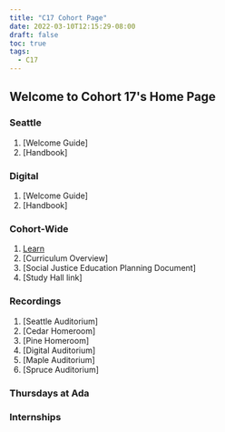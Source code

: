 ```yaml
---
title: "C17 Cohort Page"
date: 2022-03-10T12:15:29-08:00
draft: false
toc: true
tags:
  - C17
---
```


## Welcome to Cohort 17's Home Page

### Seattle

1. [Welcome Guide]
2. [Handbook]

### Digital

1. [Welcome Guide]
2. [Handbook]

### Cohort-Wide

1. [Learn](https://learn-2.galvanize.com/cohorts/3166)
2. [Curriculum Overview]
3. [Social Justice Education Planning Document]
4. [Study Hall link]

### Recordings

1. [Seattle Auditorium]
2. [Cedar Homeroom]
3. [Pine Homeroom]
4. [Digital Auditorium]
5. [Maple Auditorium]
6. [Spruce Auditorium]

### Thursdays at Ada

### Internships
